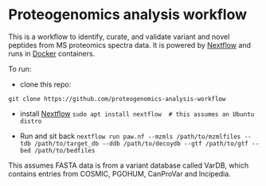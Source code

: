 Proteogenomics analysis workflow
==============

This is a workflow to identify, curate, and validate variant and novel peptides from MS proteomics spectra data. It is powered by [Nextflow](https://nextflow.io) and runs in [Docker](https://docker.com) containers.

To run:

 + clone this repo:
```
git clone https://github.com/proteogenomics-analysis-workflow
```

 + install [Nextflow](https://nextflow.io)
`sudo apt install nextflow  # this assumes an Ubuntu distro`

 + Run and sit back
`nextflow run paw.nf --mzmls /path/to/mzmlfiles --tdb /path/to/target_db --ddb /path/to/decoydb --gtf /path/to/gtf --bed /path/to/bedfiles`

This assumes FASTA data is from a variant database called VarDB, which contains entries from COSMIC, PGOHUM, CanProVar and lncipedia.
